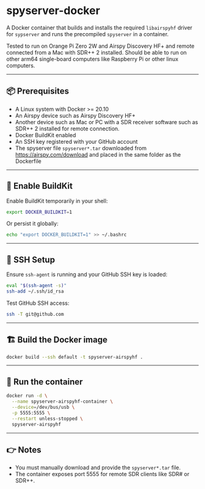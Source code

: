 # spyserver-docker

A Docker container that builds and installs the required `libairspyhf` driver for `sypserver` and runs the precompiled `spyserver` in a container.

Tested to run on Orange Pi Zero 2W and Airspy Discovery HF+ and remote connected from a Mac with SDR++ 2 installed. Should be able to run on other arm64 single-board computers like Raspberry Pi or other linux computers.

---

## 📦 Prerequisites

- A Linux system with Docker >= 20.10
- An Airspy device such as Airspy Discovery HF+
- Another device such as Mac or PC with a SDR receiver software such as SDR++ 2 installed for remote connection.
- Docker BuildKit enabled
- An SSH key registered with your GitHub account
- The spyserver file `spyserver*.tar` downloaded from https://airspy.com/download and placed in the same folder as the Dockerfile

---

## 🔧 Enable BuildKit

Enable BuildKit temporarily in your shell:
```bash
export DOCKER_BUILDKIT=1
```
Or persist it globally:
```bash
echo "export DOCKER_BUILDKIT=1" >> ~/.bashrc
```

---

## 🔑 SSH Setup

Ensure `ssh-agent` is running and your GitHub SSH key is loaded:
```bash
eval "$(ssh-agent -s)"
ssh-add ~/.ssh/id_rsa
```
Test GitHub SSH access:
```bash
ssh -T git@github.com
```

---

## 🏗️ Build the Docker image
```bash
docker build --ssh default -t spyserver-airspyhf .
```

---

## 🚀 Run the container
```bash
docker run -d \
  --name spyserver-airspyhf-container \
  --device=/dev/bus/usb \
  -p 5555:5555 \
  --restart unless-stopped \
  spyserver-airspyhf
```

---

## 👉 Notes

- You must manually download and provide the `spyserver*.tar` file.
- The container exposes port 5555 for remote SDR clients like SDR# or SDR++.

